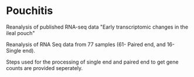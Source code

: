 # Pouchitis
Reanalysis of published RNA-seq data "Early transcriptomic changes in the ileal pouch"

Reanalysis of RNA Seq data from 77 samples (61- Paired end, and 16- Single end).

Steps used for the processing of single end and paired end to get gene counts are provided seperately.
